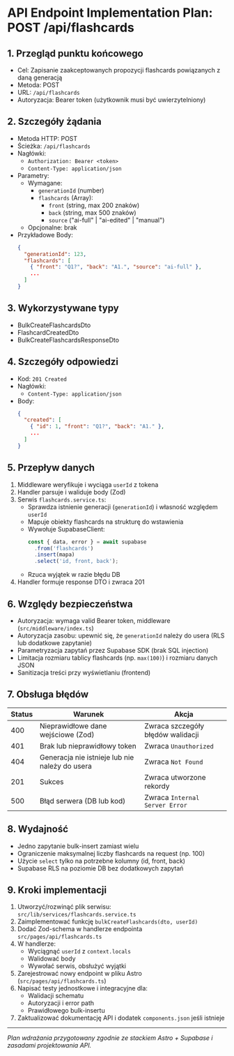 # API Endpoint Implementation Plan: POST /api/flashcards

## 1. Przegląd punktu końcowego
- Cel: Zapisanie zaakceptowanych propozycji flashcards powiązanych z daną generacją
- Metoda: POST
- URL: `/api/flashcards`
- Autoryzacja: Bearer token (użytkownik musi być uwierzytelniony)

## 2. Szczegóły żądania
- Metoda HTTP: POST
- Ścieżka: `/api/flashcards`
- Nagłówki:
  - `Authorization: Bearer <token>`
  - `Content-Type: application/json`
- Parametry:
  - Wymagane:
    - `generationId` (number)
    - `flashcards` (Array):
      - `front` (string, max 200 znaków)
      - `back` (string, max 500 znaków)
      - `source` ("ai-full" | "ai-edited" | "manual")
  - Opcjonalne: brak
- Przykładowe Body:
  ```json
  {
    "generationId": 123,
    "flashcards": [
      { "front": "Q1?", "back": "A1.", "source": "ai-full" },
      ...
    ]
  }
  ```

## 3. Wykorzystywane typy
- BulkCreateFlashcardsDto
- FlashcardCreatedDto
- BulkCreateFlashcardsResponseDto

## 4. Szczegóły odpowiedzi
- Kod: `201 Created`
- Nagłówki:
  - `Content-Type: application/json`
- Body:
  ```json
  {
    "created": [
      { "id": 1, "front": "Q1?", "back": "A1." },
      ...
    ]
  }
  ```

## 5. Przepływ danych
1. Middleware weryfikuje i wyciąga `userId` z tokena
2. Handler parsuje i waliduje body (Zod)
3. Serwis `flashcards.service.ts`:
   - Sprawdza istnienie generacji (`generationId`) i własność względem `userId`
   - Mapuje obiekty flashcards na strukturę do wstawienia
   - Wywołuje SupabaseClient:
     ```ts
     const { data, error } = await supabase
       .from('flashcards')
       .insert(mapa)
       .select('id, front, back');
     ```
   - Rzuca wyjątek w razie błędu DB
4. Handler formuje response DTO i zwraca 201

## 6. Względy bezpieczeństwa
- Autoryzacja: wymaga valid Bearer token, middleware (`src/middleware/index.ts`)
- Autoryzacja zasobu: upewnić się, że `generationId` należy do usera (RLS lub dodatkowe zapytanie)
- Parametryzacja zapytań przez Supabase SDK (brak SQL injection)
- Limitacja rozmiaru tablicy flashcards (np. `max(100)`) i rozmiaru danych JSON
- Sanitizacja treści przy wyświetlaniu (frontend)

## 7. Obsługa błędów
| Status | Warunek                                | Akcja                                      |
|--------|-----------------------------------------|--------------------------------------------|
| 400    | Nieprawidłowe dane wejściowe (Zod)     | Zwraca szczegóły błędów walidacji          |
| 401    | Brak lub nieprawidłowy token           | Zwraca `Unauthorized`                      |
| 404    | Generacja nie istnieje lub nie należy do usera | Zwraca `Not Found`                     |
| 201    | Sukces                                 | Zwraca utworzone rekordy                   |
| 500    | Błąd serwera (DB lub kod)              | Zwraca `Internal Server Error`             |

## 8. Wydajność
- Jedno zapytanie bulk-insert zamiast wielu
- Ograniczenie maksymalnej liczby flashcards na request (np. 100)
- Użycie `select` tylko na potrzebne kolumny (id, front, back)
- Supabase RLS na poziomie DB bez dodatkowych zapytań

## 9. Kroki implementacji
1. Utworzyć/rozwinąć plik serwisu: `src/lib/services/flashcards.service.ts`
2. Zaimplementować funkcję `bulkCreateFlashcards(dto, userId)`
3. Dodać Zod-schema w handlerze endpointa `src/pages/api/flashcards.ts`
4. W handlerze:
   - Wyciągnąć `userId` z `context.locals`
   - Walidować body
   - Wywołać serwis, obsłużyć wyjątki
5. Zarejestrować nowy endpoint w pliku Astro (`src/pages/api/flashcards.ts`)
6. Napisać testy jednostkowe i integracyjne dla:
   - Walidacji schematu
   - Autoryzacji i error path
   - Prawidłowego bulk-insertu
7. Zaktualizować dokumentację API i dodatek `components.json` jeśli istnieje

---
*Plan wdrażania przygotowany zgodnie ze stackiem Astro + Supabase i zasadami projektowania API.*
